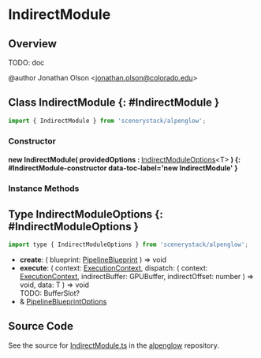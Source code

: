 # IndirectModule

## Overview

TODO: doc

@author Jonathan Olson &lt;jonathan.olson@colorado.edu&gt;

## Class IndirectModule {: #IndirectModule }


```js
import { IndirectModule } from 'scenerystack/alpenglow';
```
### Constructor

#### new IndirectModule( providedOptions : <span style="font-weight: 400;">[IndirectModuleOptions](../alpenglow/IndirectModule.md#IndirectModuleOptions)&lt;T&gt;</span> ) {: #IndirectModule-constructor data-toc-label='new IndirectModule' }

### Instance Methods





## Type IndirectModuleOptions {: #IndirectModuleOptions }


```js
import type { IndirectModuleOptions } from 'scenerystack/alpenglow';
```


- **create**: ( blueprint: [PipelineBlueprint](../alpenglow/PipelineBlueprint.md) ) =&gt; <span style="color: hsla(calc(var(--md-hue) + 180deg),80%,40%,1);">void</span>
- **execute**: ( context: [ExecutionContext](../alpenglow/ExecutionContext.md), dispatch: ( context: [ExecutionContext](../alpenglow/ExecutionContext.md), indirectBuffer: GPUBuffer, indirectOffset: <span style="color: hsla(calc(var(--md-hue) + 180deg),80%,40%,1);">number</span> ) =&gt; <span style="color: hsla(calc(var(--md-hue) + 180deg),80%,40%,1);">void</span>, data: T ) =&gt; <span style="color: hsla(calc(var(--md-hue) + 180deg),80%,40%,1);">void</span>
<br>  TODO: BufferSlot?
- &amp; [PipelineBlueprintOptions](../alpenglow/PipelineBlueprint.md#PipelineBlueprintOptions)




## Source Code

See the source for [IndirectModule.ts](https://github.com/phetsims/alpenglow/blob/main/js/webgpu/compute/IndirectModule.ts) in the [alpenglow](https://github.com/phetsims/alpenglow) repository.
